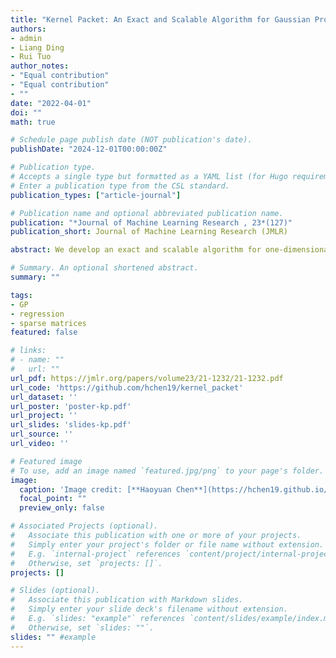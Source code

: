 ```yaml
---
title: "Kernel Packet: An Exact and Scalable Algorithm for Gaussian Process Regression with Matérn Correlations"
authors:
- admin
- Liang Ding
- Rui Tuo
author_notes:
- "Equal contribution"
- "Equal contribution"
- ""
date: "2022-04-01"
doi: ""
math: true

# Schedule page publish date (NOT publication's date).
publishDate: "2024-12-01T00:00:00Z"

# Publication type.
# Accepts a single type but formatted as a YAML list (for Hugo requirements).
# Enter a publication type from the CSL standard.
publication_types: ["article-journal"]

# Publication name and optional abbreviated publication name.
publication: "*Journal of Machine Learning Research , 23*(127)"
publication_short: Journal of Machine Learning Research (JMLR)

abstract: We develop an exact and scalable algorithm for one-dimensional Gaussian process regression with Matérn correlations whose smoothness parameter 𝜈 is a half-integer. The proposed algorithm only requires 𝒪(𝜈3𝑛) operations and 𝒪(𝜈𝑛) storage. This leads to a linear-cost solver since 𝜈 is chosen to be fixed and usually very small in most applications. The proposed method can be applied to multi-dimensional problems if a full grid or a sparse grid design is used. The proposed method is based on a novel theory for Matérn correlation functions. We find that a suitable rearrangement of these correlation functions can produce a compactly supported function, called a "kernel packet". Using a set of kernel packets as basis functions leads to a sparse representation of the covariance matrix that results in the proposed algorithm. Simulation studies show that the proposed algorithm, when applicable, is significantly superior to the existing alternatives in both the computational time and predictive accuracy.

# Summary. An optional shortened abstract.
summary: ""

tags:
- GP
- regression
- sparse matrices
featured: false

# links:
# - name: ""
#   url: ""
url_pdf: https://jmlr.org/papers/volume23/21-1232/21-1232.pdf
url_code: 'https://github.com/hchen19/kernel_packet'
url_dataset: ''
url_poster: 'poster-kp.pdf'
url_project: ''
url_slides: 'slides-kp.pdf'
url_source: ''
url_video: ''

# Featured image
# To use, add an image named `featured.jpg/png` to your page's folder. 
image:
  caption: 'Image credit: [**Haoyuan Chen**](https://hchen19.github.io/)'
  focal_point: ""
  preview_only: false

# Associated Projects (optional).
#   Associate this publication with one or more of your projects.
#   Simply enter your project's folder or file name without extension.
#   E.g. `internal-project` references `content/project/internal-project/index.md`.
#   Otherwise, set `projects: []`.
projects: []

# Slides (optional).
#   Associate this publication with Markdown slides.
#   Simply enter your slide deck's filename without extension.
#   E.g. `slides: "example"` references `content/slides/example/index.md`.
#   Otherwise, set `slides: ""`.
slides: "" #example
---
```


<!-- {{% callout note %}}
Click the *Cite* button above to demo the feature to enable visitors to import publication metadata into their reference management software.
{{% /callout %}}

{{% callout note %}}
Create your slides in Markdown - click the *Slides* button to check out the example.
{{% /callout %}}

Add the publication's **full text** or **supplementary notes** here. You can use rich formatting such as including [code, math, and images](https://docs.hugoblox.com/content/writing-markdown-latex/). -->
